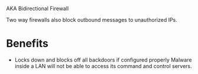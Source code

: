AKA
	Bidirectional Firewall

Two way firewalls also block outbound messages to unauthorized IPs.

# Benefits
- Locks down and blocks off all backdoors if configured properly
	Malware inside a LAN will not be able to access its command and control servers.
